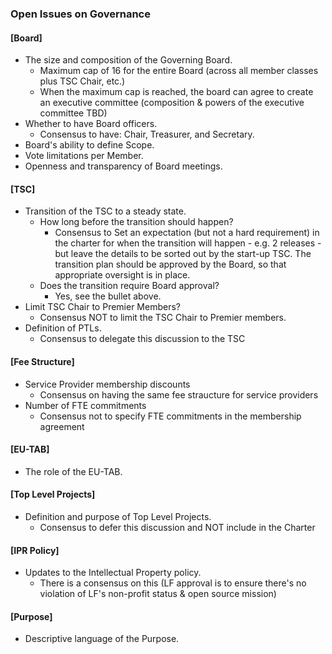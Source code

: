 
### Open Issues on Governance

#### \[Board\]
- The size and composition of the Governing Board.
	- Maximum cap of 16 for the entire Board (across all member classes plus TSC Chair, etc.) 
	- When the maximum cap is reached, the board can agree to create an executive committee (composition & powers of the executive committee TBD)
- Whether to have Board officers.
	- Consensus to have: Chair, Treasurer, and  Secretary. 
- Board's ability to define Scope.
- Vote limitations per Member.
- Openness and transparency of Board meetings.

#### \[TSC\]
- Transition of the TSC to a steady state.
	- How long before the transition should happen?
		- Consensus to Set an expectation (but not a hard requirement) in the charter for when the transition will happen - e.g. 2 releases - but leave the details to be sorted out by the start-up TSC. The transition plan should be approved by the Board, so that appropriate oversight is in place.
	- Does the transition require Board approval?
		- Yes, see the bullet above.  	
- Limit TSC Chair to Premier Members?
	- Consensus NOT to limit the TSC Chair to Premier members.  
- Definition of PTLs.
	- Consensus to delegate this discussion to the TSC
 

#### \[Fee Structure\]
- Service Provider membership discounts
	- Consensus on having the same fee straucture for service providers
- Number of FTE commitments
	- Consensus not to specify FTE commitments in the membership agreement

#### \[EU-TAB\]
- The role of the EU-TAB.

#### \[Top Level Projects\]
- Definition and purpose of Top Level Projects.
	- Consensus to defer this discussion and NOT include in the Charter

#### \[IPR Policy\]
- Updates to the Intellectual Property policy.
	- There is a consensus on this (LF approval is to ensure there's no violation of LF's non-profit status & open source mission)

#### \[Purpose\]
- Descriptive language of the Purpose.


